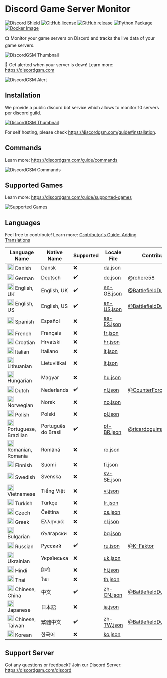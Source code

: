 # Discord Game Server Monitor
[![Discord Shield](https://discordapp.com/api/guilds/680159496584429582/widget.png?style=shield)](https://discordgsm.com/discord)
[![GitHub license](https://img.shields.io/github/license/DiscordGSM/GameServerMonitor)](https://github.com/DiscordGSM/GameServerMonitor/blob/main/LICENSE)
[![GitHub release](https://img.shields.io/github/release/DiscordGSM/GameServerMonitor)](https://github.com/DiscordGSM/GameServerMonitor/releases/)
[![Python Package](https://github.com/DiscordGSM/GameServerMonitor/actions/workflows/python-package.yml/badge.svg)](https://github.com/DiscordGSM/GameServerMonitor/actions/workflows/python-package.yml)
[![Docker Image](https://github.com/DiscordGSM/GameServerMonitor/actions/workflows/docker-image.yml/badge.svg)](https://github.com/DiscordGSM/GameServerMonitor/actions/workflows/docker-image.yml)

📺 Monitor your game servers on Discord and tracks the live data of your game servers.

![DiscordGSM Thumbnail](https://discordgsm.com/thumbnail.jpg)

🚨 Get alerted when your server is down! Learn more: https://discordgsm.com

![DiscordGSM Alert](https://discordgsm.com/game-server-monitor-alert.jpg?v=2)

## Installation
We provide a public discord bot service which allows to monitor 10 servers per discord guild.

[![DiscordGSM Thumbnail](https://discordgsm.com/add-to-server.png)](https://discordgsm.com/invite)

For self hosting, please check https://discordgsm.com/guide#installation.

## Commands
Learn more: https://discordgsm.com/guide/commands

![DiscordGSM Commands](https://discordgsm.com/game-server-monitor-commands.jpg)

## Supported Games
Learn more: https://discordgsm.com/guide/supported-games

![Supported Games](https://discordgsm.com/images/guide/supported-games/thumbnail.jpg)

## Languages
Feel free to contribute! Learn more: [Contributor's Guide: Adding Translations](https://github.com/DiscordGSM/GameServerMonitor/issues/1)

| Language Name | Native Name | Supported | Locale File | Contributors |
| ------------- | ----------- | --------- | ----------- | ------------ |
| <img src="https://discordgsm.com/images/flags/da.png" width=20 /> Danish | Dansk | ❌ | [da.json](/discordgsm/translations/da.json) |  |
| <img src="https://discordgsm.com/images/flags/de.png" width=20 /> German | Deutsch | ✔️ | [de.json](/discordgsm/translations/de.json) | [@rohere58](https://github.com/rohere58) |
| <img src="https://discordgsm.com/images/flags/en-GB.png" width=20 /> English, UK | English, UK | ✔️ | [en-GB.json](/discordgsm/translations/en-GB.json) | [@BattlefieldDuck](https://github.com/BattlefieldDuck) |
| <img src="https://discordgsm.com/images/flags/en-US.png" width=20 /> English, US | English, US | ✔️ | [en-US.json](/discordgsm/translations/en-US.json) | [@BattlefieldDuck](https://github.com/BattlefieldDuck) |
| <img src="https://discordgsm.com/images/flags/es-ES.png" width=20 /> Spanish | Español | ❌ | [es-ES.json](/discordgsm/translations/es-ES.json) |  |
| <img src="https://discordgsm.com/images/flags/fr.png" width=20 /> French | Français | ❌ | [fr.json](/discordgsm/translations/fr.json) |  |
| <img src="https://discordgsm.com/images/flags/hr.png" width=20 /> Croatian | Hrvatski | ❌ | [hr.json](/discordgsm/translations/hr.json) |  |
| <img src="https://discordgsm.com/images/flags/it.png" width=20 /> Italian | Italiano | ❌ | [it.json](/discordgsm/translations/it.json) |  |
| <img src="https://discordgsm.com/images/flags/lt.png" width=20 /> Lithuanian | Lietuviškai | ❌ | [lt.json](/discordgsm/translations/lt.json) |  |
| <img src="https://discordgsm.com/images/flags/hu.png" width=20 /> Hungarian | Magyar | ❌ | [hu.json](/discordgsm/translations/hu.json) |  |
| <img src="https://discordgsm.com/images/flags/nl.png" width=20 /> Dutch | Nederlands | ✔️ | [nl.json](/discordgsm/translations/nl.json) | [@CounterForce](https://github.com/CounterForce)  |
| <img src="https://discordgsm.com/images/flags/no.png" width=20 /> Norwegian | Norsk | ❌ | [no.json](/discordgsm/translations/no.json) |  |
| <img src="https://discordgsm.com/images/flags/pl.png" width=20 /> Polish | Polski | ❌ | [pl.json](/discordgsm/translations/pl.json) |  |
| <img src="https://discordgsm.com/images/flags/pt-BR.png" width=20 /> Portuguese, Brazilian | Português do Brasil | ✔️ | [pt-BR.json](/discordgsm/translations/pt-BR.json) | [@ricardoguimaraes2021](https://github.com/ricardoguimaraes2021)  |
| <img src="https://discordgsm.com/images/flags/ro.png" width=20 /> Romanian, Romania	| Română | ❌ | [ro.json](/discordgsm/translations/ro.json) |  |
| <img src="https://discordgsm.com/images/flags/fi.png" width=20 /> Finnish | Suomi | ❌ | [fi.json](/discordgsm/translations/fi.json) |  |
| <img src="https://discordgsm.com/images/flags/sv-SE.png" width=20 /> Swedish | Svenska | ❌ | [sv-SE.json](/discordgsm/translations/sv-SE.json) |  |
| <img src="https://discordgsm.com/images/flags/vi.png" width=20 /> Vietnamese | Tiếng Việt | ❌ | [vi.json](/discordgsm/translations/vi.json) |  |
| <img src="https://discordgsm.com/images/flags/tr.png" width=20 /> Turkish | Türkçe | ❌ | [tr.json](/discordgsm/translations/tr.json) |  |
| <img src="https://discordgsm.com/images/flags/cs.png" width=20 /> Czech | Čeština | ❌ | [cs.json](/discordgsm/translations/cs.json) |  |
| <img src="https://discordgsm.com/images/flags/el.png" width=20 /> Greek | Ελληνικά | ❌ | [el.json](/discordgsm/translations/el.json) |  |
| <img src="https://discordgsm.com/images/flags/bg.png" width=20 /> Bulgarian | български | ❌ | [bg.json](/discordgsm/translations/bg.json) |  |
| <img src="https://discordgsm.com/images/flags/ru.png" width=20 /> Russian | Pусский | ✔️ | [ru.json](/discordgsm/translations/ru.json) | [@K-Faktor](https://github.com/K-Faktor) |
| <img src="https://discordgsm.com/images/flags/uk.png" width=20 /> Ukrainian | Українська | ❌ | [uk.json](/discordgsm/translations/uk.json) |  |
| <img src="https://discordgsm.com/images/flags/hi.png" width=20 /> Hindi | हिन्दी | ❌ | [hi.json](/discordgsm/translations/hi.json) |  |
| <img src="https://discordgsm.com/images/flags/th.png" width=20 /> Thai | ไทย | ❌ | [th.json](/discordgsm/translations/th.json) |  |
| <img src="https://discordgsm.com/images/flags/zh-CN.png" width=20 /> Chinese, China | 中文 | ✔️ | [zh-CN.json](/discordgsm/translations/zh-CN.json) | [@BattlefieldDuck](https://github.com/BattlefieldDuck) |
| <img src="https://discordgsm.com/images/flags/ja.png" width=20 /> Japanese | 日本語 | ❌ | [ja.json](/discordgsm/translations/ja.json) |  |
| <img src="https://discordgsm.com/images/flags/zh-TW.png" width=20 /> Chinese, Taiwan | 繁體中文 | ✔️ | [zh-TW.json](/discordgsm/translations/zh-TW.json) | [@BattlefieldDuck](https://github.com/BattlefieldDuck) |
| <img src="https://discordgsm.com/images/flags/ko.png" width=20 /> Korean | 한국어 | ❌ | [ko.json](/discordgsm/translations/ko.json) |  |

## Support Server
Got any questions or feedback? Join our Discord Server: https://discordgsm.com/discord
